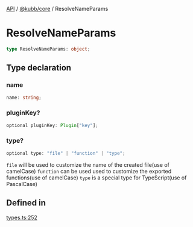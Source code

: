 [API](../../../packages.md) / [@kubb/core](../index.md) / ResolveNameParams

# ResolveNameParams

```ts
type ResolveNameParams: object;
```

## Type declaration

### name

```ts
name: string;
```

### pluginKey?

```ts
optional pluginKey: Plugin["key"];
```

### type?

```ts
optional type: "file" | "function" | "type";
```

`file` will be used to customize the name of the created file(use of camelCase)
`function` can be used used to customize the exported functions(use of camelCase)
`type` is a special type for TypeScript(use of PascalCase)

## Defined in

[types.ts:252](https://github.com/kubb-project/kubb/blob/7f30045af96d8c89b6cda0a30f7535f095a0cb45/packages/core/src/types.ts#L252)

